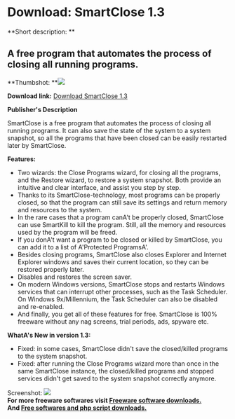 # Download: SmartClose 1.3

**Short description: **

## A free program that automates the process of closing all running programs.

  
**Thumbshot: **![](http://www.freewarefiles.com/screenshot/smartclose12_md.jpg)   
  
**Download link:** [Download SmartClose 1.3](http://freesoftwares.boysofts.com/SmartClose_program_54122.html)  
  

**Publisher's Description**  
  

SmartClose is a free program that automates the process of closing all running
programs. It can also save the state of the system to a system snapshot, so
all the programs that have been closed can be easily restarted later by
SmartClose.

**Features:**

  * Two wizards: the Close Programs wizard, for closing all the programs, and the Restore wizard, to restore a system snapshot. Both provide an intuitive and clear interface, and assist you step by step. 
  * Thanks to its SmartClose-technology, most programs can be properly closed, so that the program can still save its settings and return memory and resources to the system. 
  * In the rare cases that a program canA't be properly closed, SmartClose can use SmartKill to kill the program. Still, all the memory and resources used by the program will be freed. 
  * If you donA't want a program to be closed or killed by SmartClose, you can add it to a list of A'Protected ProgramsA'. 
  * Besides closing programs, SmartClose also closes Explorer and Internet Explorer windows and saves their current location, so they can be restored properly later. 
  * Disables and restores the screen saver. 
  * On modern Windows versions, SmartClose stops and restarts Windows services that can interrupt other processes, such as the Task Scheduler. On Windows 9x/Millennium, the Task Scheduler can also be disabled and re-enabled. 
  * And finally, you get all of these features for free. SmartClose is 100% freeware without any nag screens, trial periods, ads, spyware etc. 

**WhatA's New in version 1.3:**

  * Fixed: in some cases, SmartClose didn't save the closed/killed programs to the system snapshot. 
  * Fixed: after running the Close Programs wizard more than once in the same SmartClose instance, the closed/killed programs and stopped services didn't get saved to the system snapshot correctly anymore. 

  
  
Screenshot: ![](http://www.freewarefiles.com/screenshot/smartclose12.jpg)  
**For more freeware softwares visit [Freeware software downloads.](http://freesoftwares.boysofts.com/)**   
**And [Free softwares and php script downloads.](http://www.boysofts.com/)**

